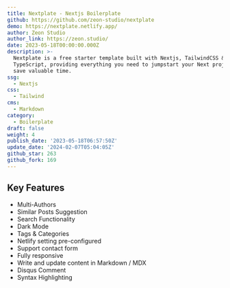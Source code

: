 ```yaml
---
title: Nextplate - Nextjs Boilerplate
github: https://github.com/zeon-studio/nextplate
demo: https://nextplate.netlify.app/
author: Zeon Studio
author_link: https://zeon.studio/
date: 2023-05-18T00:00:00.000Z
description: >-
  Nextplate is a free starter template built with Nextjs, TailwindCSS &
  TypeScript, providing everything you need to jumpstart your Next project and
  save valuable time.
ssg:
  - Nextjs
css:
  - Tailwind
cms:
  - Markdown
category:
  - Boilerplate
draft: false
weight: 4
publish_date: '2023-05-18T06:57:50Z'
update_date: '2024-02-07T05:04:05Z'
github_star: 263
github_fork: 169
---
```


## Key Features

- Multi-Authors
- Similar Posts Suggestion
- Search Functionality
- Dark Mode
- Tags & Categories
- Netlify setting pre-configured
- Support contact form
- Fully responsive
- Write and update content in Markdown / MDX
- Disqus Comment
- Syntax Highlighting
